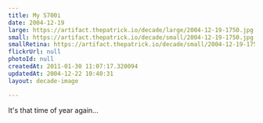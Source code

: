 ```yaml
---
title: My S700i
date: 2004-12-19
large: https://artifact.thepatrick.io/decade/large/2004-12-19-1750.jpg
small: https://artifact.thepatrick.io/decade/small/2004-12-19-1750.jpg
smallRetina: https://artifact.thepatrick.io/decade/small/2004-12-19-1750@2x.jpg
flickrUrl: null
photoId: null
createdAt: 2011-01-30 11:07:17.320094
updatedAt: 2004-12-22 10:40:31
layout: decade-image

---
```

It's that time of year again...
